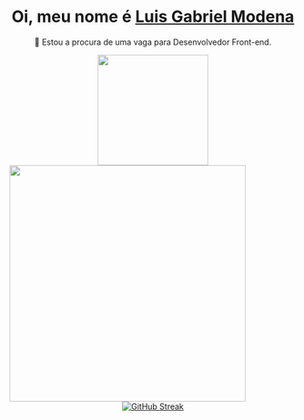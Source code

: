 
<div align='center'>
  <h1>
     Oi, meu nome é <a href="https://www.linkedin.com/in/luismodeena/">Luis Gabriel Modena</a>
  </h1>
  <p>🔎 Estou a procura de uma vaga para Desenvolvedor Front-end.</p>
</div>





<div align="center">
  <div align='center'>
  <img height="194px" src="https://github-readme-stats.vercel.app/api?username=luismodenaa&show_icons=true&theme=vision-friendly-dark&include_all_commits=true&count_private=true"/>
  <img align="left" height="415px" src="https://github-readme-stats.vercel.app/api/top-langs/?username=luismodenaa&langs_count=8&theme=vision-friendly-dark&hide_border=true">
</div>
  
  <div align = "center">
  
  
  [![GitHub Streak](https://streak-stats.demolab.com?user=luismodenaa&theme=dark&hide_border=true&locale=pt-br)](https://git.io/streak-stats)
  
</div>
</div>

  
  
  
